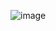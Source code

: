 ![image](https://user-images.githubusercontent.com/42054819/198826051-7fb4f78f-f01c-40d4-8c68-2d584224cd93.png)
